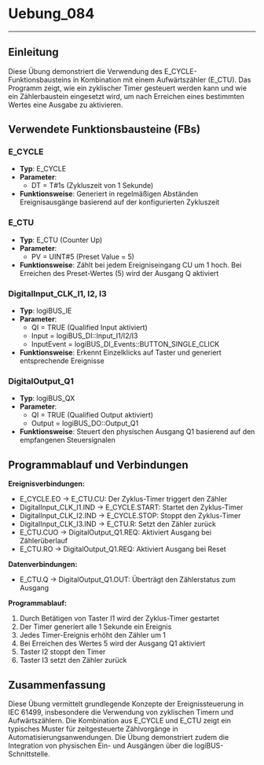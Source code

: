 # Uebung_084

* * * * * * * * * *

## Einleitung
Diese Übung demonstriert die Verwendung des E_CYCLE-Funktionsbausteins in Kombination mit einem Aufwärtszähler (E_CTU). Das Programm zeigt, wie ein zyklischer Timer gesteuert werden kann und wie ein Zählerbaustein eingesetzt wird, um nach Erreichen eines bestimmten Wertes eine Ausgabe zu aktivieren.

## Verwendete Funktionsbausteine (FBs)

### E_CYCLE
- **Typ**: E_CYCLE
- **Parameter**: 
  - DT = T#1s (Zykluszeit von 1 Sekunde)
- **Funktionsweise**: Generiert in regelmäßigen Abständen Ereignisausgänge basierend auf der konfigurierten Zykluszeit

### E_CTU
- **Typ**: E_CTU (Counter Up)
- **Parameter**: 
  - PV = UINT#5 (Preset Value = 5)
- **Funktionsweise**: Zählt bei jedem Ereigniseingang CU um 1 hoch. Bei Erreichen des Preset-Wertes (5) wird der Ausgang Q aktiviert

### DigitalInput_CLK_I1, I2, I3
- **Typ**: logiBUS_IE
- **Parameter**:
  - QI = TRUE (Qualified Input aktiviert)
  - Input = logiBUS_DI::Input_I1/I2/I3
  - InputEvent = logiBUS_DI_Events::BUTTON_SINGLE_CLICK
- **Funktionsweise**: Erkennt Einzelklicks auf Taster und generiert entsprechende Ereignisse

### DigitalOutput_Q1
- **Typ**: logiBUS_QX
- **Parameter**:
  - QI = TRUE (Qualified Output aktiviert)
  - Output = logiBUS_DO::Output_Q1
- **Funktionsweise**: Steuert den physischen Ausgang Q1 basierend auf den empfangenen Steuersignalen

## Programmablauf und Verbindungen

**Ereignisverbindungen:**
- E_CYCLE.EO → E_CTU.CU: Der Zyklus-Timer triggert den Zähler
- DigitalInput_CLK_I1.IND → E_CYCLE.START: Startet den Zyklus-Timer
- DigitalInput_CLK_I2.IND → E_CYCLE.STOP: Stoppt den Zyklus-Timer
- DigitalInput_CLK_I3.IND → E_CTU.R: Setzt den Zähler zurück
- E_CTU.CUO → DigitalOutput_Q1.REQ: Aktiviert Ausgang bei Zählerüberlauf
- E_CTU.RO → DigitalOutput_Q1.REQ: Aktiviert Ausgang bei Reset

**Datenverbindungen:**
- E_CTU.Q → DigitalOutput_Q1.OUT: Überträgt den Zählerstatus zum Ausgang

**Programmablauf:**
1. Durch Betätigen von Taster I1 wird der Zyklus-Timer gestartet
2. Der Timer generiert alle 1 Sekunde ein Ereignis
3. Jedes Timer-Ereignis erhöht den Zähler um 1
4. Bei Erreichen des Wertes 5 wird der Ausgang Q1 aktiviert
5. Taster I2 stoppt den Timer
6. Taster I3 setzt den Zähler zurück

## Zusammenfassung
Diese Übung vermittelt grundlegende Konzepte der Ereignissteuerung in IEC 61499, insbesondere die Verwendung von zyklischen Timern und Aufwärtszählern. Die Kombination aus E_CYCLE und E_CTU zeigt ein typisches Muster für zeitgesteuerte Zählvorgänge in Automatisierungsanwendungen. Die Übung demonstriert zudem die Integration von physischen Ein- und Ausgängen über die logiBUS-Schnittstelle.